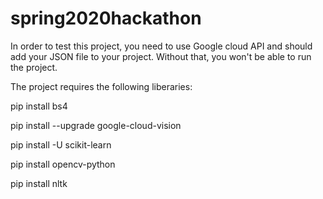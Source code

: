 # spring2020hackathon

In order to test this project, you need to use Google cloud API and should add your JSON file to your project. Without that, you won't be able to run the project.

The project requires the following liberaries:

pip install bs4

pip install --upgrade google-cloud-vision

pip install -U scikit-learn

pip install opencv-python

pip install nltk
